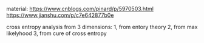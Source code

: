 material:
https://www.cnblogs.com/pinard/p/5970503.html
https://www.jianshu.com/p/c7e642877b0e


cross entropy analysis from 3 dimensions:
1, from entory theory
2, from max likelyhood
3, from cure of cross entropy
